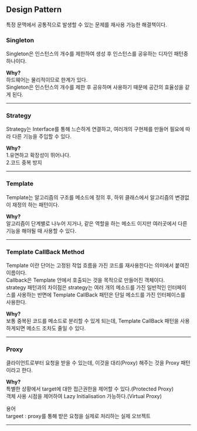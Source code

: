 ## Design Pattern
특정 문맥에서 공통적으로 발생할 수 있는 문제를 재사용 가능한 해결책이다.

### Singleton
Singleton은 인스턴스의 개수를 제한하여 생성 후 인스턴스를 공유하는 디자인 패턴중 하나이다.

**Why?**
<br>
하드웨어는 물리적이므로 한계가 있다.
<br>
Singleton은 인스턴스의 개수를 제한 후 공유하며 사용하기 때문에 공간의 효율성을 같게 된다.
- - -
### Strategy
Strategy는 Interface를 통해 느슨하게 연결하고, 여러개의 구현체를 만들어 필요에 따라 다른 기능을 주입할 수 있다.

**Why?**<br>
1.유연하고 확장성이 뛰어나다.<br>
2.코드 중복 방지
- - -
### Template
Template는 알고리즘의 구조를 메소드에 정의 후, 하위 클래스에서 알고리즘의 변경없이 재정의 하는 패턴이다.

**Why?**<br>
알고리즘이 단계별로 나누어 지거나, 같은 역할을 하는 메소드 이지만 여러곳에서 다른 기능을 해야될 때 사용할 수 있다.  
- - -
### Template CallBack Method
Template 이란 단어는 고정된 작업 흐름을 가진 코드를 재사용한다는 의미에서 붙여진 이름이다.<br>
Callback은 Template 안에서 호출되는 것을 목적으로 만들어진 객체이다.<br>
strategy 패턴과의 차이점은 strategy는 여러 개의 메소드를 가진 일반적인 인터페이스를 사용하는 반면에 Template CallBack 패턴은 단일 메소드를 가진 인터페이스를 사용한다.

**Why?**<br>
보통 중복된 코드를 메소드로 분리할 수 있게 되는데, Template CallBack 패턴을 사용하게되면 메소드 조차도 줄일 수 있다. 
- - - 
### Proxy
클라이언트로부터 요청을 받을 수 있는데, 이것을 대리(Proxy) 해주는 것을 Proxy 패턴이라고 한다.

**Why?**<br>
특별한 상황에서 target에 대한 접근권한을 제어할 수 있다.(Protected Proxy)<br>
객체 사용 시점을 제어하여 Lazy Initialisation 가능하다.(Virtual Proxy)

용어<br>
targeet : proxy를 통해 받은 요청을 실제로 처리하는 실제 오브젝트
- - -
